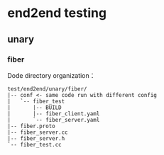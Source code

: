 # end2end testing
## unary
### fiber
Dode directory organization：
```text
test/end2end/unary/fiber/
|-- conf <- same code run with different config
|   `-- fiber_test
|       |-- BUILD
|       |-- fiber_client.yaml
|       `-- fiber_server.yaml
|-- fiber.proto
|-- fiber_server.cc
|-- fiber_server.h
`-- fiber_test.cc
```